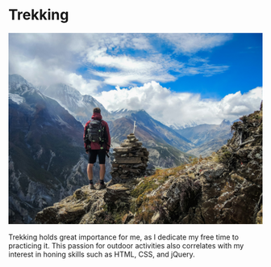 <h1>Trekking</h1>
<img src="./images/simon-english-48nerZQCHgo-unsplash.jpg" alt="Trekking"/>
<p>Trekking holds great importance for me, as I dedicate my free time to practicing it. This passion for outdoor activities also correlates with my interest in honing skills such as HTML, CSS, and jQuery.</p>

